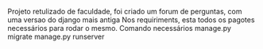 Projeto retulizado de faculdade, foi criado um forum de perguntas, com uma versao do django mais antiga 
Nos requiriments, esta todos os pagotes necessários para rodar o mesmo.
Comando necessários
manage.py migrate
manage.py runserver

